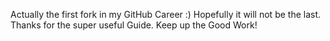 Actually the first fork in my GitHub Career :)
Hopefully it will not be the last.
Thanks for the super useful Guide.
Keep up the Good Work!

